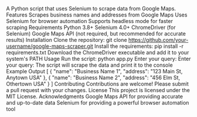 A Python script that uses Selenium to scrape data from Google Maps.
Features
Scrapes business names and addresses from Google Maps
Uses Selenium for browser automation
Supports headless mode for faster scraping
Requirements
Python 3.8+
Selenium 4.0+
ChromeDriver (for Selenium)
Google Maps API (not required, but recommended for accurate results)
Installation
Clone the repository: git clone https://github.com/your-username/google-maps-scraper.git
Install the requirements: pip install -r requirements.txt
Download the ChromeDriver executable and add it to your system's PATH
Usage
Run the script: python app.py
Enter your query: Enter your query:
The script will scrape the data and print it to the console
Example Output
[
    {
        "name": "Business Name 1",
        "address": "123 Main St, Anytown USA"
    },
    {
        "name": "Business Name 2",
        "address": "456 Elm St, Othertown USA"
    }
]
Contributing
Contributions are welcome! Please submit a pull request with your changes.
License
This project is licensed under the MIT License.
Acknowledgments
Google Maps API for providing accurate and up-to-date data
Selenium for providing a powerful browser automation tool

